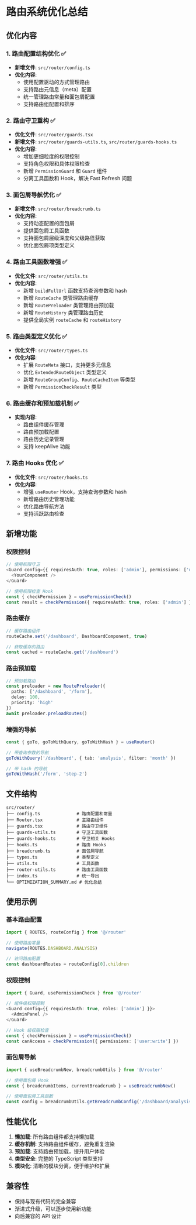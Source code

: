 # 路由系统优化总结

## 优化内容

### 1. 路由配置结构优化 ✅
- **新增文件**: `src/router/config.ts`
- **优化内容**:
  - 使用配置驱动的方式管理路由
  - 支持路由元信息（meta）配置
  - 统一管理路由常量和面包屑配置
  - 支持路由组配置和排序

### 2. 路由守卫重构 ✅
- **优化文件**: `src/router/guards.tsx`
- **新增文件**: `src/router/guards-utils.ts`, `src/router/guards-hooks.ts`
- **优化内容**:
  - 增加更细粒度的权限控制
  - 支持角色权限和具体权限检查
  - 新增 `PermissionGuard` 和 `Guard` 组件
  - 分离工具函数和 Hook，解决 Fast Refresh 问题

### 3. 面包屑导航优化 ✅
- **新增文件**: `src/router/breadcrumb.ts`
- **优化内容**:
  - 支持动态配置的面包屑
  - 提供面包屑工具函数
  - 支持面包屑层级深度和父级路径获取
  - 优化面包屑项类型定义

### 4. 路由工具函数增强 ✅
- **优化文件**: `src/router/utils.ts`
- **优化内容**:
  - 新增 `buildFullUrl` 函数支持查询参数和 hash
  - 新增 `RouteCache` 类管理路由缓存
  - 新增 `RoutePreloader` 类管理路由预加载
  - 新增 `RouteHistory` 类管理路由历史
  - 提供全局实例 `routeCache` 和 `routeHistory`

### 5. 路由类型定义优化 ✅
- **优化文件**: `src/router/types.ts`
- **优化内容**:
  - 扩展 `RouteMeta` 接口，支持更多元信息
  - 优化 `ExtendedRouteObject` 类型定义
  - 新增 `RouteGroupConfig`、`RouteCacheItem` 等类型
  - 新增 `PermissionCheckResult` 类型

### 6. 路由缓存和预加载机制 ✅
- **实现内容**:
  - 路由组件缓存管理
  - 路由预加载配置
  - 路由历史记录管理
  - 支持 keepAlive 功能

### 7. 路由 Hooks 优化 ✅
- **优化文件**: `src/router/hooks.ts`
- **优化内容**:
  - 增强 `useRouter` Hook，支持查询参数和 hash
  - 新增路由历史管理功能
  - 优化路由导航方法
  - 支持活跃路由检查

## 新增功能

### 权限控制
```typescript
// 使用权限守卫
<Guard config={{ requiresAuth: true, roles: ['admin'], permissions: ['user:read'] }}>
  <YourComponent />
</Guard>

// 使用权限检查 Hook
const { checkPermission } = usePermissionCheck()
const result = checkPermission({ requiresAuth: true, roles: ['admin'] })
```

### 路由缓存
```typescript
// 缓存路由组件
routeCache.set('/dashboard', DashboardComponent, true)

// 获取缓存的路由
const cached = routeCache.get('/dashboard')
```

### 路由预加载
```typescript
// 预加载路由
const preloader = new RoutePreloader({
  paths: ['/dashboard', '/form'],
  delay: 100,
  priority: 'high'
})
await preloader.preloadRoutes()
```

### 增强的导航
```typescript
const { goTo, goToWithQuery, goToWithHash } = useRouter()

// 带查询参数的导航
goToWithQuery('/dashboard', { tab: 'analysis', filter: 'month' })

// 带 hash 的导航
goToWithHash('/form', 'step-2')
```

## 文件结构

```
src/router/
├── config.ts              # 路由配置和常量
├── Router.tsx             # 主路由组件
├── guards.tsx             # 路由守卫组件
├── guards-utils.ts        # 守卫工具函数
├── guards-hooks.ts        # 守卫相关 Hooks
├── hooks.ts               # 路由 Hooks
├── breadcrumb.ts          # 面包屑导航
├── types.ts               # 类型定义
├── utils.ts               # 工具函数
├── router-utils.ts        # 路由工具函数
├── index.ts               # 统一导出
└── OPTIMIZATION_SUMMARY.md # 优化总结
```

## 使用示例

### 基本路由配置
```typescript
import { ROUTES, routeConfig } from '@/router'

// 使用路由常量
navigate(ROUTES.DASHBOARD.ANALYSIS)

// 访问路由配置
const dashboardRoutes = routeConfig[0].children
```

### 权限控制
```typescript
import { Guard, usePermissionCheck } from '@/router'

// 组件级权限控制
<Guard config={{ requiresAuth: true, roles: ['admin'] }}>
  <AdminPanel />
</Guard>

// Hook 级权限检查
const { checkPermission } = usePermissionCheck()
const canAccess = checkPermission({ permissions: ['user:write'] })
```

### 面包屑导航
```typescript
import { useBreadcrumbNew, breadcrumbUtils } from '@/router'

// 使用面包屑 Hook
const { breadcrumbItems, currentBreadcrumb } = useBreadcrumbNew()

// 使用面包屑工具函数
const config = breadcrumbUtils.getBreadcrumbConfig('/dashboard/analysis')
```

## 性能优化

1. **懒加载**: 所有路由组件都支持懒加载
2. **缓存机制**: 支持路由组件缓存，避免重复渲染
3. **预加载**: 支持路由预加载，提升用户体验
4. **类型安全**: 完整的 TypeScript 类型支持
5. **模块化**: 清晰的模块分离，便于维护和扩展

## 兼容性

- 保持与现有代码的完全兼容
- 渐进式升级，可以逐步使用新功能
- 向后兼容的 API 设计
